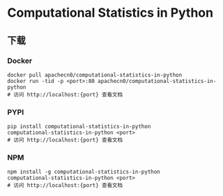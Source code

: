 # Computational Statistics in Python

## 下载

### Docker

```
docker pull apachecn0/computational-statistics-in-python
docker run -tid -p <port>:80 apachecn0/computational-statistics-in-python
# 访问 http://localhost:{port} 查看文档
```

### PYPI

```
pip install computational-statistics-in-python
computational-statistics-in-python <port>
# 访问 http://localhost:{port} 查看文档
```

### NPM

```
npm install -g computational-statistics-in-python
computational-statistics-in-python <port>
# 访问 http://localhost:{port} 查看文档
```
